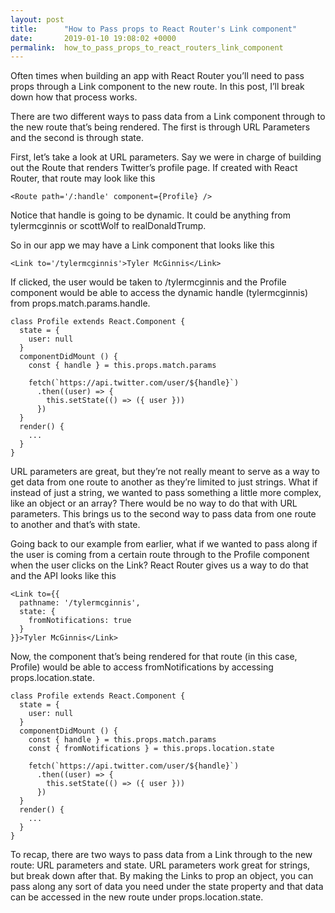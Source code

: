 ```yaml
---
layout: post
title:      "How to Pass props to React Router's Link component"
date:       2019-01-10 19:08:02 +0000
permalink:  how_to_pass_props_to_react_routers_link_component
---
```



Often times when building an app with React Router you’ll need to pass props through a Link component to the new route. In this post, I’ll break down how that process works.

There are two different ways to pass data from a Link component through to the new route that’s being rendered. The first is through URL Parameters and the second is through state.

First, let’s take a look at URL parameters. Say we were in charge of building out the Route that renders Twitter’s profile page. If created with React Router, that route may look like this

```
<Route path='/:handle' component={Profile} />
```

Notice that handle is going to be dynamic. It could be anything from tylermcginnis or scottWolf to realDonaldTrump.

So in our app we may have a Link component that looks like this

```
<Link to='/tylermcginnis'>Tyler McGinnis</Link>
```

If clicked, the user would be taken to /tylermcginnis and the Profile component would be able to access the dynamic handle (tylermcginnis) from props.match.params.handle.

```
class Profile extends React.Component {
  state = {
    user: null
  }
  componentDidMount () {
    const { handle } = this.props.match.params

    fetch(`https://api.twitter.com/user/${handle}`)
      .then((user) => {
        this.setState(() => ({ user }))
      })
  }
  render() {
    ...
  }
}
```
URL parameters are great, but they’re not really meant to serve as a way to get data from one route to another as they’re limited to just strings. What if instead of just a string, we wanted to pass something a little more complex, like an object or an array? There would be no way to do that with URL parameters. This brings us to the second way to pass data from one route to another and that’s with state.

Going back to our example from earlier, what if we wanted to pass along if the user is coming from a certain route through to the Profile component when the user clicks on the Link? React Router gives us a way to do that and the API looks like this

```
<Link to={{
  pathname: '/tylermcginnis',
  state: {
    fromNotifications: true
  }
}}>Tyler McGinnis</Link>
```

Now, the component that’s being rendered for that route (in this case, Profile) would be able to access fromNotifications by accessing props.location.state.

```
class Profile extends React.Component {
  state = {
    user: null
  }
  componentDidMount () {
    const { handle } = this.props.match.params
    const { fromNotifications } = this.props.location.state

    fetch(`https://api.twitter.com/user/${handle}`)
      .then((user) => {
        this.setState(() => ({ user }))
      })
  }
  render() {
    ...
  }
}
```

To recap, there are two ways to pass data from a Link through to the new route: URL parameters and state. URL parameters work great for strings, but break down after that. By making the Links to prop an object, you can pass along any sort of data you need under the state property and that data can be accessed in the new route under props.location.state.
